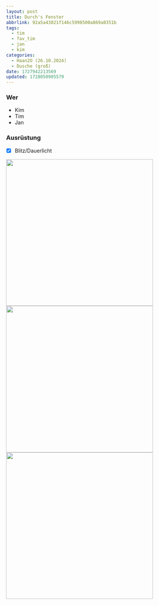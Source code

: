 ```yaml
---
layout: post
title: Durch's Fenster
abbrlink: 92a5a43021f146c5998500a869a0351b
tags:
  - tim
  - fav_tim
  - jan
  - kim
categories:
  - Haan2O (26.10.2024)
  - Dusche (groß)
date: 1727942213569
updated: 1728050905579
---
```


### Wer

- Kim
- Tim
- Jan

### Ausrüstung

- [x] Blitz/Dauerlicht

<img src=":/7f0dbd3526644d4db4d069e0390eff9f" width="400" />
<img src=":/c6d70d10dc944d409f97a05998b024de" width="400"/>
</br>
<img src=":/8be31fbdb4034ca19a1849a7848382eb" width="400"/>
